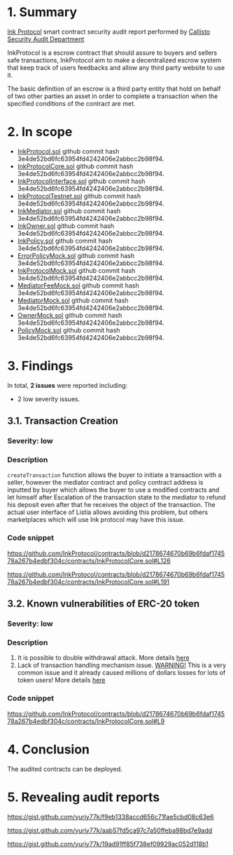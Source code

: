 # 1. Summary

[Ink Protocol](https://github.com/InkProtocol/contracts/tree/master/contracts) smart contract security audit report performed by [Callisto Security Audit Department](https://github.com/EthereumCommonwealth/Auditing)

InkProtocol is a escrow contract that should assure to buyers and sellers safe transactions, InkProtocol aim to make a decentralized escrow system that keep track of users feedbacks and allow any third party website to use it.

The basic definition of an escrow is a third party entity that hold on behalf of two other parties an asset in order to complete a transaction when the specified conditions of the contract are met.

# 2. In scope

- [InkProtocol.sol](https://github.com/InkProtocol/contracts/blob/master/contracts/InkProtocol.sol) github commit hash 3e4de52bd6fc63954fd4242406e2abbcc2b98f94.
- [InkProtocolCore.sol](https://github.com/InkProtocol/contracts/blob/master/contracts/InkProtocolCore.sol) github commit hash 3e4de52bd6fc63954fd4242406e2abbcc2b98f94.
- [InkProtocolInterface.sol](https://github.com/InkProtocol/contracts/blob/master/contracts/InkProtocolInterface.sol) github commit hash 3e4de52bd6fc63954fd4242406e2abbcc2b98f94.
- [InkProtocolTestnet.sol](https://github.com/InkProtocol/contracts/blob/master/contracts/InkProtocolTestnet.sol) github commit hash 3e4de52bd6fc63954fd4242406e2abbcc2b98f94.
- [InkMediator.sol](https://github.com/InkProtocol/contracts/blob/master/contracts/InkMediator.sol) github commit hash 3e4de52bd6fc63954fd4242406e2abbcc2b98f94.
- [InkOwner.sol](https://github.com/InkProtocol/contracts/blob/master/contracts/InkOwner.sol) github commit hash 3e4de52bd6fc63954fd4242406e2abbcc2b98f94.
- [InkPolicy.sol](https://github.com/InkProtocol/contracts/blob/master/contracts/InkPolicy.sol) github commit hash 3e4de52bd6fc63954fd4242406e2abbcc2b98f94.
- [ErrorPolicyMock.sol](https://github.com/InkProtocol/contracts/blob/master/contracts/mocks/ErrorPolicyMock.sol) github commit hash 3e4de52bd6fc63954fd4242406e2abbcc2b98f94.
- [InkProtocolMock.sol](https://github.com/InkProtocol/contracts/blob/master/contracts/mocks/InkProtocolMock.sol) github commit hash 3e4de52bd6fc63954fd4242406e2abbcc2b98f94.
- [MediatorFeeMock.sol](https://github.com/InkProtocol/contracts/blob/master/contracts/mocks/MediatorFeeMock.sol) github commit hash 3e4de52bd6fc63954fd4242406e2abbcc2b98f94.
- [MediatorMock.sol](https://github.com/InkProtocol/contracts/blob/master/contracts/mocks/MediatorMock.sol) github commit hash 3e4de52bd6fc63954fd4242406e2abbcc2b98f94.
- [OwnerMock.sol](https://github.com/InkProtocol/contracts/blob/master/contracts/mocks/OwnerMock.sol) github commit hash 3e4de52bd6fc63954fd4242406e2abbcc2b98f94.
- [PolicyMock.sol](https://github.com/InkProtocol/contracts/blob/master/contracts/mocks/PolicyMock.sol) github commit hash 3e4de52bd6fc63954fd4242406e2abbcc2b98f94.

# 3. Findings

In total, **2 issues** were reported including:

- 2 low severity issues.

## 3.1. Transaction Creation

### Severity: low

### Description

`createTransaction` function allows the buyer to initiate a transaction with a seller, however the mediator contract and policy contract address is inputted by buyer which allows the buyer to use a modified contracts and let himself after Escalation of the transaction state to the mediator to refund his deposit even after that he receives the object of the transaction. The actual user interface of Listia allows avoiding this problem, but others marketplaces which will use Ink protocol may have this issue.

### Code snippet

https://github.com/InkProtocol/contracts/blob/d2178674670b69b6fdaf174578a267b4edbf304c/contracts/InkProtocolCore.sol#L126

https://github.com/InkProtocol/contracts/blob/d2178674670b69b6fdaf174578a267b4edbf304c/contracts/InkProtocolCore.sol#L191

## 3.2. Known vulnerabilities of ERC-20 token

### Severity: low

### Description

1. It is possible to double withdrawal attack. More details [here](https://docs.google.com/document/d/1YLPtQxZu1UAvO9cZ1O2RPXBbT0mooh4DYKjA_jp-RLM/edit)
2. Lack of transaction handling mechanism issue. [WARNING!](https://gist.github.com/Dexaran/ddb3e89fe64bf2e06ed15fbd5679bd20) This is a very common issue and it already caused millions of dollars losses for lots of token users! More details [here](https://docs.google.com/document/d/1Feh5sP6oQL1-1NHi-X1dbgT3ch2WdhbXRevDN681Jv4/edit)

### Code snippet

https://github.com/InkProtocol/contracts/blob/d2178674670b69b6fdaf174578a267b4edbf304c/contracts/InkProtocolCore.sol#L9

# 4. Conclusion

The audited contracts can be deployed. 

# 5. Revealing audit reports

https://gist.github.com/yuriy77k/f9eb1338accd656c71fae5cbd08c63e6

https://gist.github.com/yuriy77k/aab57fd5ca97c7a50ffeba98bd7e9add

https://gist.github.com/yuriy77k/19ad91ff85f738ef09929ac052d118b1
